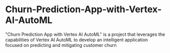 # Churn-Prediction-App-with-Vertex-AI-AutoML
"Churn Prediction App with Vertex AI AutoML" is a project that leverages the capabilities of Vertex AI AutoML to develop an intelligent application focused on predicting and mitigating customer churn
